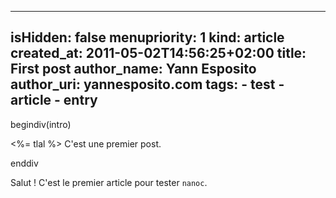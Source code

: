 -----
isHidden:       false
menupriority:   1
kind:           article
created_at:     2011-05-02T14:56:25+02:00
title: First post
author_name: Yann Esposito
author_uri: yannesposito.com
tags:
    - test
    - article
    - entry
-----
begindiv(intro)


<%= tlal %> C'est une premier post.

enddiv

Salut ! C'est le premier article pour tester `nanoc`.

